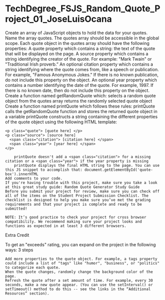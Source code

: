 # TechDegree_FSJS_Random_Quote_Project_01_JoseLuisOcana
Create an array of JavaScript objects to hold the data for your quotes. Name the array quotes. The quotes array should be accessible in the global scope.
    Each quote object in the quotes array should have the following properties:
        A quote property which contains a string: the text of the quote that will be displayed on the page.
        A source property which contains a string identifying the creator of the quote. For example: "Mark Twain" or "Traditional Irish proverb.”
            An optional citation property which contains a string identifying where the quote comes from, like a speech or publication. For example, "Famous Anonymous Jokes." If there is no known publication, do not include this property on the object.
            An optional year property which contains a number identifying the date of the quote. For example, 1997. If there is no known date, then do not include this property on the object.
    Create a function named getRandomQuote which:
        selects a random quote object from the quotes array
        returns the randomly selected quote object
    Create a function named printQuote which follows these rules:
        printQuote calls the getRandomQuote function and stores the returned quote object in a variable
        printQuote constructs a string containing the different properties of the quote object using the following HTML template:

    <p class="quote"> [quote here] </p>
    <p class="source"> [source here]
      <span class="citation"> [citation here] </span>
      <span class="year"> [year here] </span>
    </p>

        printQuote doesn't add a <span class="citation"> for a missing citation or a <span class="year"> if the year property is missing
        printQuote displays the final HTML string to the page. You can use this JS snippet to accomplish that: document.getElementById('quote-box').innerHTML
    Add comments to your code.
    If you're having trouble with this project, make sure you take a look at this great study guide: Random Quote Generator Study Guide
    Before you submit your project for review, make sure you can check off all of the items on the Student Project Submission Checklist. The checklist is designed to help you make sure you’ve met the grading requirements and that your project is complete and ready to be submitted!

    NOTE: It’s good practice to check your project for cross browser compatibility. We recommend making sure your project looks and functions as expected in at least 3 different browsers.

Extra Credit

To get an "exceeds" rating, you can expand on the project in the following ways:
3 steps

    Add more properties to the quote object. For example, a tags property could include a list of "tags" like "humor", "business", or "politics" to categorize each quote.
    When the quote changes, randomly change the background color of the page.
    Refresh the quote after a set amount of time. For example, every 30 seconds, make a new quote appear. (You can use the setInterval() or setTimeout() method to do this -- see the links in the “Additional Resources” section).
